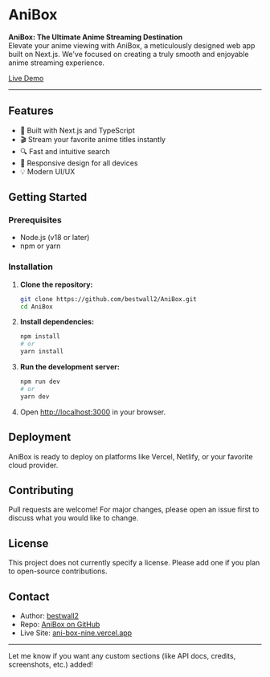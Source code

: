 
# AniBox

**AniBox: The Ultimate Anime Streaming Destination**  
Elevate your anime viewing with AniBox, a meticulously designed web app built on Next.js. We've focused on creating a truly smooth and enjoyable anime streaming experience.

[Live Demo](https://ani-box-nine.vercel.app/)

---

## Features

- 🚀 Built with Next.js and TypeScript
- 🎬 Stream your favorite anime titles instantly
- 🔍 Fast and intuitive search
- 📱 Responsive design for all devices
- 💡 Modern UI/UX

## Getting Started

### Prerequisites

- Node.js (v18 or later)
- npm or yarn

### Installation

1. **Clone the repository:**
   ```bash
   git clone https://github.com/bestwall2/AniBox.git
   cd AniBox
   ```

2. **Install dependencies:**
   ```bash
   npm install
   # or
   yarn install
   ```

3. **Run the development server:**
   ```bash
   npm run dev
   # or
   yarn dev
   ```

4. Open [http://localhost:3000](http://localhost:3000) in your browser.

## Deployment

AniBox is ready to deploy on platforms like Vercel, Netlify, or your favorite cloud provider.

## Contributing

Pull requests are welcome! For major changes, please open an issue first to discuss what you would like to change.

## License

This project does not currently specify a license. Please add one if you plan to open-source contributions.

## Contact

- Author: [bestwall2](https://github.com/bestwall2)
- Repo: [AniBox on GitHub](https://github.com/bestwall2/AniBox)
- Live Site: [ani-box-nine.vercel.app](https://ani-box-nine.vercel.app/)

---

Let me know if you want any custom sections (like API docs, credits, screenshots, etc.) added!